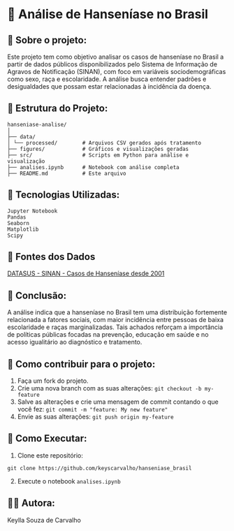 # 🧪 Análise de Hanseníase no Brasil
## 📌 Sobre o projeto:

Este projeto tem como objetivo analisar os casos de hanseníase no Brasil a partir de dados públicos disponibilizados pelo Sistema de Informação de Agravos de Notificação (SINAN), com foco em variáveis sociodemográficas como sexo, raça e escolaridade. A análise busca entender padrões e desigualdades que possam estar relacionadas à incidência da doença.

## 📁 Estrutura do Projeto:

```
hanseniase-analise/
│
├── data/  
│ └── processed/        # Arquivos CSV gerados após tratamento                
├── figures/            # Gráficos e visualizações geradas
├── src/                # Scripts em Python para análise e visualização
├── analises.ipynb      # Notebook com análise completa         
├── README.md           # Este arquivo
```

## 🧰 Tecnologias Utilizadas:

```
Jupyter Notebook
Pandas
Seaborn
Matplotlib
Scipy
```

## 📌 Fontes dos Dados
[DATASUS - SINAN - Casos de Hanseníase desde 2001](https://datasus.saude.gov.br/acesso-a-informacao/casos-de-hanseniase-desde-2001-sinan/)

## 📍 Conclusão:

A análise indica que a hanseníase no Brasil tem uma distribuição fortemente relacionada a fatores sociais, com maior incidência entre pessoas de baixa escolaridade e raças marginalizadas. Tais achados reforçam a importância de políticas públicas focadas na prevenção, educação em saúde e no acesso igualitário ao diagnóstico e tratamento.

## 💪 Como contribuir para o projeto:
1. Faça um fork do projeto.
2. Crie uma nova branch com as suas alterações: ```git checkout -b my-feature```
3. Salve as alterações e crie uma mensagem de commit contando o que você fez: ```git commit -m "feature: My new feature"```
4. Envie as suas alterações: ```git push origin my-feature```

## 📌 Como Executar:

1. Clone este repositório:
```
git clone https://github.com/keyscarvalho/hanseniase_brasil
```

2. Execute o notebook ```analises.ipynb```

## 🧑‍💻 Autora:

Keylla Souza de Carvalho

